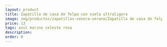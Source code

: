 ```yaml
---
layout: product
title: Zapatilla de casa de felpa con suela ultraligera 
image: img/productos/zapatillas-senora-verano/Zapatilla de casa de felpa con suela ultraligera =13 =azul marino celeste rosa.webp
price: 13 
tags: azul marino celeste rosa
description: 
order: 0
---
```

